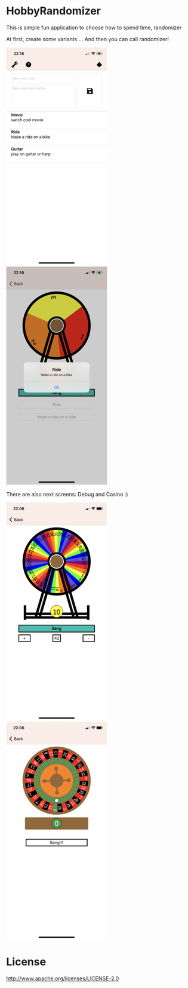 # HobbyRandomizer

This is simple fun  application to choose how to spend time, randomizer

At first, create some variants ... And then you can call randomizer!

![alt text](https://github.com/Icar05/HobbyRandomizer/blob/main/list.png)
![alt text](https://github.com/Icar05/HobbyRandomizer/blob/main/random.png)

There are also next screens: Debug and Casino :)

![alt text](https://github.com/Icar05/HobbyRandomizer/blob/main/debug.png)
![alt text](https://github.com/Icar05/HobbyRandomizer/blob/main/casino.png)

# License

http://www.apache.org/licenses/LICENSE-2.0
